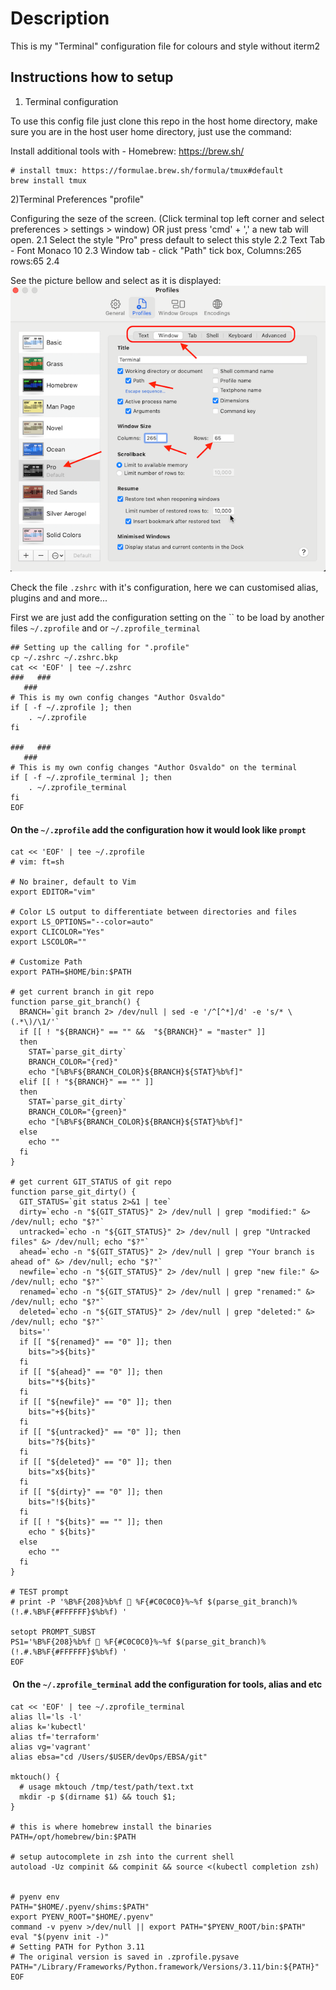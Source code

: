 # Description

This is my "Terminal" configuration file for colours and style without iterm2

## Instructions how to setup

1) Terminal configuration

To use this config file just clone this repo in the host  home directory,
make sure you are in the host user home directory, just use the command:

Install additional tools with - Homebrew: <https://brew.sh/>

```
# install tmux: https://formulae.brew.sh/formula/tmux#default
brew install tmux
```

2)Terminal Preferences "profile"

Configuring the seze of the screen. (Click terminal top left corner and select preferences > settings > window) OR just press 'cmd' + ',' a new tab will open.
 2.1 Select the style "Pro" press default to select this style
 2.2 Text Tab - Font Monaco 10
 2.3 Window tab - click "Path" tick box, Columns:265 rows:65
 2.4

See the picture bellow and select as it is displayed:
![Terminal_png](https://github.com/Calliari/terminalConfig/blob/master/zsh/img/Terminal.png)

Check the file `.zshrc` with it's configuration, here we can customised alias, plugins and and more...

First we are just add the configuration setting on the `` to be load by another files `~/.zprofile` and or `~/.zprofile_terminal`

```
## Setting up the calling for ".profile"
cp ~/.zshrc ~/.zshrc.bkp
cat << 'EOF' | tee ~/.zshrc
###   ###
   ###
# This is my own config changes "Author Osvaldo"
if [ -f ~/.zprofile ]; then
    . ~/.zprofile
fi

###   ###
   ###
# This is my own config changes "Author Osvaldo" on the terminal
if [ -f ~/.zprofile_terminal ]; then
    . ~/.zprofile_terminal
fi
EOF
```

#### On the `~/.zprofile` add the configuration how it would look like `prompt`

```
cat << 'EOF' | tee ~/.zprofile
# vim: ft=sh

# No brainer, default to Vim
export EDITOR="vim"

# Color LS output to differentiate between directories and files
export LS_OPTIONS="--color=auto"
export CLICOLOR="Yes"
export LSCOLOR=""

# Customize Path
export PATH=$HOME/bin:$PATH

# get current branch in git repo
function parse_git_branch() {
  BRANCH=`git branch 2> /dev/null | sed -e '/^[^*]/d' -e 's/* \(.*\)/\1/'`
  if [[ ! "${BRANCH}" == "" &&  "${BRANCH}" = "master" ]]
  then
    STAT=`parse_git_dirty`
    BRANCH_COLOR="{red}"
    echo "[%B%F${BRANCH_COLOR}${BRANCH}${STAT}%b%f]"
  elif [[ ! "${BRANCH}" == "" ]]
  then
    STAT=`parse_git_dirty`
    BRANCH_COLOR="{green}"
    echo "[%B%F${BRANCH_COLOR}${BRANCH}${STAT}%b%f]"
  else
    echo ""
  fi
}

# get current GIT_STATUS of git repo
function parse_git_dirty() {
  GIT_STATUS=`git status 2>&1 | tee`
  dirty=`echo -n "${GIT_STATUS}" 2> /dev/null | grep "modified:" &> /dev/null; echo "$?"`
  untracked=`echo -n "${GIT_STATUS}" 2> /dev/null | grep "Untracked files" &> /dev/null; echo "$?"`
  ahead=`echo -n "${GIT_STATUS}" 2> /dev/null | grep "Your branch is ahead of" &> /dev/null; echo "$?"`
  newfile=`echo -n "${GIT_STATUS}" 2> /dev/null | grep "new file:" &> /dev/null; echo "$?"`
  renamed=`echo -n "${GIT_STATUS}" 2> /dev/null | grep "renamed:" &> /dev/null; echo "$?"`
  deleted=`echo -n "${GIT_STATUS}" 2> /dev/null | grep "deleted:" &> /dev/null; echo "$?"`
  bits=''
  if [[ "${renamed}" == "0" ]]; then
    bits=">${bits}"
  fi
  if [[ "${ahead}" == "0" ]]; then
    bits="*${bits}"
  fi
  if [[ "${newfile}" == "0" ]]; then
    bits="+${bits}"
  fi
  if [[ "${untracked}" == "0" ]]; then
    bits="?${bits}"
  fi
  if [[ "${deleted}" == "0" ]]; then
    bits="x${bits}"
  fi
  if [[ "${dirty}" == "0" ]]; then
    bits="!${bits}"
  fi
  if [[ ! "${bits}" == "" ]]; then
    echo " ${bits}"
  else
    echo ""
  fi
}

# TEST prompt 
# print -P '%B%F{208}%b%f 🐺 %F{#C0C0C0}%~%f $(parse_git_branch)%(!.#.%B%F{#FFFFFF}$%b%f) '

setopt PROMPT_SUBST
PS1='%B%F{208}%b%f 🐺 %F{#C0C0C0}%~%f $(parse_git_branch)%(!.#.%B%F{#FFFFFF}$%b%f) '
EOF
```

####  On the `~/.zprofile_terminal` add the configuration for tools, alias and etc

```
cat << 'EOF' | tee ~/.zprofile_terminal
alias ll='ls -l'
alias k='kubectl'
alias tf='terraform'
alias vg='vagrant'
alias ebsa="cd /Users/$USER/devOps/EBSA/git"

mktouch() {
  # usage mktouch /tmp/test/path/text.txt
  mkdir -p $(dirname $1) && touch $1;
}

# this is where homebrew install the binaries 
PATH=/opt/homebrew/bin:$PATH

# setup autocomplete in zsh into the current shell
autoload -Uz compinit && compinit && source <(kubectl completion zsh)


# pyenv env
PATH="$HOME/.pyenv/shims:$PATH"
export PYENV_ROOT="$HOME/.pyenv"
command -v pyenv >/dev/null || export PATH="$PYENV_ROOT/bin:$PATH"
eval "$(pyenv init -)"
# Setting PATH for Python 3.11
# The original version is saved in .zprofile.pysave
PATH="/Library/Frameworks/Python.framework/Versions/3.11/bin:${PATH}"
EOF
```
